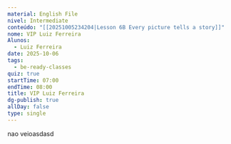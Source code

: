 ```yaml
---
material: English File
nivel: Intermediate
conteúdo: "[[20251005234204|Lesson 6B Every picture tells a story]]"
nome: VIP Luiz Ferreira
Alunos:
  - Luiz Ferreira
date: 2025-10-06
tags:
  - be-ready-classes
quiz: true
startTime: 07:00
endTime: 08:00
title: VIP Luiz Ferreira
dg-publish: true
allDay: false
type: single
---
```

nao veioasdasd